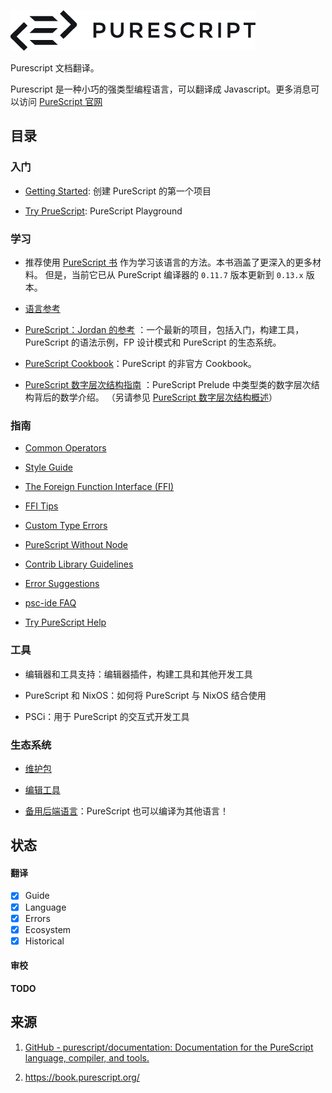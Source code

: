 ![Purescript_logo](images/logo.png)

Purescript 文档翻译。

Purescript 是一种小巧的强类型编程语言，可以翻译成 Javascript。更多消息可以访问 [PureScript 官网](http://purescript.org/)

## 目录

### 入门

+ [Getting Started](guides/Getting-Started.md): 创建 PureScript 的第一个项目

+ [Try PrueScript](http://try.purescript.org/): PureScript Playground

### 学习

+ 推荐使用 [PureScript 书](https://book.purescript.org/) 作为学习该语言的方法。本书涵盖了更深入的更多材料。 但是，当前它已从 PureScript 编译器的 `0.11.7` 版本更新到 `0.13.x` 版本。

+ [语言参考](language/readme.md)

+ [PureScript：Jordan 的参考](https://github.com/JordanMartinez/purescript-jordans-reference) ：一个最新的项目，包括入门，构建工具，PureScript 的语法示例，FP 设计模式和 PureScript 的生态系统。

+ [PureScript Cookbook](https://github.com/JordanMartinez/purescript-cookbook)：PureScript 的非官方 Cookbook。

+ [PureScript 数字层次结构指南](https://a-guide-to-the-purescript-numeric-hierarchy.readthedocs.io/en/latest/index.html) ：PureScript Prelude 中类型类的数字层次结构背后的数学介绍。 （另请参见 [PureScript 数字层次结构概述](https://harry.garrood.me/numeric-hierarchy-overview/)）

### 指南

- [Common Operators](guides/Common%20Operators.md)

- [Style Guide](guides/Style-Guide.md)

- [The Foreign Function Interface (FFI)](guides/FFI.md)

- [FFI Tips](guides/FFI-Tips.md)

- [Custom Type Errors](guides/Custom-Type-Errors.md)

- [PureScript Without Node](guides/PureScript-Without-Node.md)

- [Contrib Library Guidelines](guides/Contrib-Guidelines.md)

- [Error Suggestions](guides/Error-Suggestions.md)

- [psc-ide FAQ](guides/psc-ide-FAQ.md)

- [Try PureScript Help](https://github.com/purescript/trypurescript/blob/gh-pages/README.md)

### 工具

+ 编辑器和工具支持：编辑器插件，构建工具和其他开发工具

+ PureScript 和 NixOS：如何将 PureScript 与 NixOS 结合使用

+ PSCi：用于 PureScript 的交互式开发工具

### 生态系统

+ [维护包](ecosystem/Maintained-Packages.md)

+ [编辑工具](ecosystem/Editor-and-tool-support.md)

+ [备用后端语言](ecosystem/Alternate-backends.md)：PureScript 也可以编译为其他语言！

## 状态

#### 翻译

- [x] Guide
- [x] Language
- [x] Errors
- [x] Ecosystem
- [x] Historical

#### 审校

**TODO**

## 来源

1. [GitHub - purescript/documentation: Documentation for the PureScript language, compiler, and tools.](https://github.com/purescript/documentation)

1. https://book.purescript.org/
